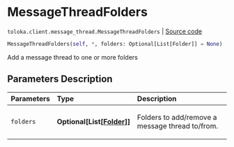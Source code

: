 # MessageThreadFolders
`toloka.client.message_thread.MessageThreadFolders` | [Source code](https://github.com/Toloka/toloka-kit/blob/v1.0.1/src/client/message_thread.py#L161)

```python
MessageThreadFolders(self, *, folders: Optional[List[Folder]] = None)
```

Add a message thread to one or more folders

## Parameters Description

| Parameters | Type | Description |
| :----------| :----| :-----------|
`folders`|**Optional\[List\[[Folder](toloka.client.message_thread.Folder.md)\]\]**|<p>Folders to add/remove a message thread to/from.</p>
